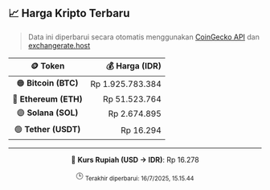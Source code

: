 

<!-- HARGA_KRIPTO -->
## 📈 Harga Kripto Terbaru

> Data ini diperbarui secara otomatis menggunakan [CoinGecko API](https://www.coingecko.com/) dan [exchangerate.host](https://exchangerate.host/)

<div align="center">

| 🪙 Token | 💰 Harga (IDR) |
|:------:|---------------:|
| 🟠 **Bitcoin (BTC)**   | Rp 1.925.783.384 |
| 🔵 **Ethereum (ETH)**  | Rp 51.523.764 |
| 🟣 **Solana (SOL)**    | Rp 2.674.895 |
| 🟢 **Tether (USDT)**   | Rp 16.294 |

---

💱 **Kurs Rupiah (USD → IDR)**: Rp 16.278

🕒 <sub>Terakhir diperbarui: 16/7/2025, 15.15.44</sub>

</div>
<!-- /HARGA_KRIPTO -->